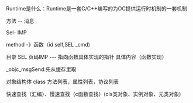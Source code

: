 Runtime是什么：Runtime是一套C/C++编写的为OC提供运行时机制的一套机制

方法 -- 消息

Sel- IMP

method -》函数（id self,SEL _cmd)

目录 SEL 页码IMP --- 指向函数具体实现的指针 具体内容（函数实现）

_objc_msgSend:先从缓存里取

对象结构体 class 方法列表，属性列表，协议列表 

快速查找（汇编）、慢速查找（c函数查找）(cls类对象、实例对象、元类对象)